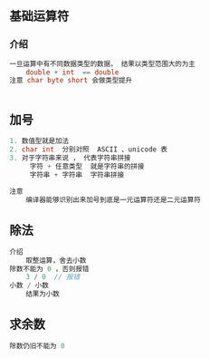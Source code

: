 ## 基础运算符

### 介绍

```java
一旦运算中有不同数据类型的数据， 结果以类型范围大的为主  
    double + int  == double   
注意 char byte short 会做类型提升
    
```

## 加号

```java
1. 数值型就是加法
2. char int  分别对照  ASCII 、unicode 表
3. 对于字符串来说 ， 代表字符串拼接
     字符 + 任意类型  就是字符串的拼接
 	 字符串 + 字符串  字符串拼接
    
注意
    编译器能够识别出来加号到底是一元运算符还是二元运算符
```



## 除法

```c++
介绍
    取整运算，舍去小数
除数不能为 0 ，否则报错
    3 / 0  // 报错
小数 / 小数
    结果为小数
```

## 求余数

```js
除数仍旧不能为 0 
```

